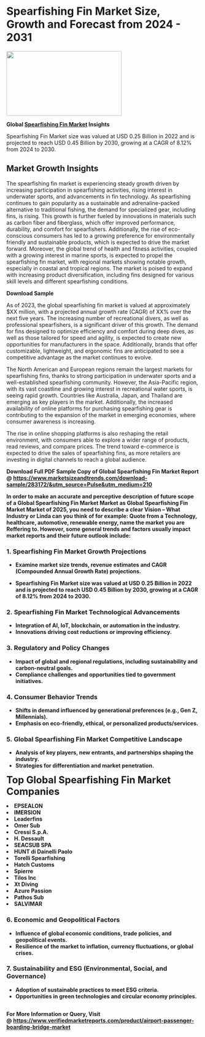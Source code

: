 <H1>Spearfishing Fin Market Size, Growth and Forecast from 2024 - 2031</H1><img class="aligncenter size-medium wp-image-584254" src="https://thirdeyenews.in/wp-content/uploads/2024/09/Global-Market-Research-300x168.jpeg" alt="" width="300" height="168" /><p><strong>Global&nbsp;<a href="https://www.marketsizeandtrends.com/download-sample/283172/&amp;utm_source=Pulse&amp;utm_medium=210">Spearfishing Fin Market</a> Insights</strong></p><p>Spearfishing Fin Market size was valued at USD 0.25 Billion in 2022 and is projected to reach USD 0.45 Billion by 2030, growing at a CAGR of 8.12% from 2024 to 2030.</p><p><h2>Market Growth Insights</h2> <p>The spearfishing fin market is experiencing steady growth driven by increasing participation in spearfishing activities, rising interest in underwater sports, and advancements in fin technology. As spearfishing continues to gain popularity as a sustainable and adrenaline-packed alternative to traditional fishing, the demand for specialized gear, including fins, is rising. This growth is further fueled by innovations in materials such as carbon fiber and fiberglass, which offer improved performance, durability, and comfort for spearfishers. Additionally, the rise of eco-conscious consumers has led to a growing preference for environmentally friendly and sustainable products, which is expected to drive the market forward. Moreover, the global trend of health and fitness activities, coupled with a growing interest in marine sports, is expected to propel the spearfishing fin market, with regional markets showing notable growth, especially in coastal and tropical regions. The market is poised to expand with increasing product diversification, including fins designed for various skill levels and different spearfishing conditions.</p> <p><strong>Download Sample</strong></p> <p>As of 2023, the global spearfishing fin market is valued at approximately $XX million, with a projected annual growth rate (CAGR) of XX% over the next five years. The increasing number of recreational divers, as well as professional spearfishers, is a significant driver of this growth. The demand for fins designed to optimize efficiency and comfort during deep dives, as well as those tailored for speed and agility, is expected to create new opportunities for manufacturers in the space. Additionally, brands that offer customizable, lightweight, and ergonomic fins are anticipated to see a competitive advantage as the market continues to evolve.</p> <p>The North American and European regions remain the largest markets for spearfishing fins, thanks to strong participation in underwater sports and a well-established spearfishing community. However, the Asia-Pacific region, with its vast coastline and growing interest in recreational water sports, is seeing rapid growth. Countries like Australia, Japan, and Thailand are emerging as key players in the market. Additionally, the increased availability of online platforms for purchasing spearfishing gear is contributing to the expansion of the market in emerging economies, where consumer awareness is increasing.</p> <p>The rise in online shopping platforms is also reshaping the retail environment, with consumers able to explore a wider range of products, read reviews, and compare prices. The trend toward e-commerce is expected to drive the sales of spearfishing fins, as more retailers are investing in digital channels to reach a global audience.</p> <p><strong></p><p><span class=""><strong>Download Full PDF Sample Copy of Global Spearfishing Fin Market Report</strong> @ <a href="https://www.marketsizeandtrends.com/download-sample/283172/&amp;utm_source=Pulse&amp;utm_medium=210" target="_blank">https://www.marketsizeandtrends.com/download-sample/283172/&amp;utm_source=Pulse&amp;utm_medium=210</a></span></p><p>In order to make an accurate and perceptive description of future scope of a Global&nbsp;Spearfishing Fin Market Market as Global&nbsp;Spearfishing Fin Market Market of 2025, you need to describe a clear Vision &ndash; What Industry or Linda can you think of for example: Quote from a Technology, healthcare, automotive, renewable energy, name the market you are Reffering to. However, some general trends and factors usually impact market reports and their future outlook include:</p><h3>1.&nbsp;<strong>Spearfishing Fin Market Growth Projections</strong></h3><ul><li>Examine market size trends, revenue estimates and CAGR (Compounded Annual Growth Rate) projections.</li><li><p>Spearfishing Fin Market size was valued at USD 0.25 Billion in 2022 and is projected to reach USD 0.45 Billion by 2030, growing at a CAGR of 8.12% from 2024 to 2030.</p></li></ul><h3>2.&nbsp;<strong>Spearfishing Fin Market Technological Advancements</strong></h3><ul><li>Integration of AI, IoT, blockchain, or automation in the industry.</li><li>Innovations driving cost reductions or improving efficiency.</li></ul><h3>3.&nbsp;<strong>Regulatory and Policy Changes</strong></h3><ul><li>Impact of global and regional regulations, including sustainability and carbon-neutral goals.</li><li>Compliance challenges and opportunities tied to government initiatives.</li></ul><h3>4.&nbsp;<strong>Consumer Behavior Trends</strong></h3><ul><li>Shifts in demand influenced by generational preferences (e.g., Gen Z, Millennials).</li><li>Emphasis on eco-friendly, ethical, or personalized products/services.</li></ul><h3>5.&nbsp;<strong>Global Spearfishing Fin Market Competitive Landscape</strong></h3><ul><li>Analysis of key players, new entrants, and partnerships shaping the industry.</li><li>Strategies for differentiation and market penetration.</li></ul><p data-pm-slice="1 1 []"><span style="color: inherit; font-family: inherit; font-size: 25px;">Top Global Spearfishing Fin Market Companies</span></p><div class="" data-test-id=""><p><li>EPSEALON</li><li> IMERSION</li><li> Leaderfins</li><li> Omer Sub</li><li> Cressi S.p.A.</li><li> H. Dessault</li><li> SEACSUB SPA</li><li> HUNT di Dainelli Paolo</li><li> Torelli Spearfishing</li><li> Hatch Customs</li><li> Spierre</li><li> Tilos Inc</li><li> Xt Diving</li><li> Azure Passion</li><li> Pathos Sub</li><li> SALVIMAR</li></p></div><h3>6.&nbsp;<strong>Economic and Geopolitical Factors</strong></h3><ul><li>Influence of global economic conditions, trade policies, and geopolitical events.</li><li>Resilience of the market to inflation, currency fluctuations, or global crises.</li></ul><h3>7.&nbsp;<strong>Sustainability and ESG (Environmental, Social, and Governance)</strong></h3><ul><li>Adoption of sustainable practices to meet ESG criteria.</li><li>Opportunities in green technologies and circular economy principles.</li></ul><h2><strong style="font-size: 14px;">For More Information or Query, Visit @&nbsp;</strong><a style="background-color: #ffffff; font-size: 14px;" href="https://www.marketsizeandtrends.com/report/spearfishing-fin-market/" target="_blank">https://www.verifiedmarketreports.com/product/airport-passenger-boarding-bridge-market</a></h2>
